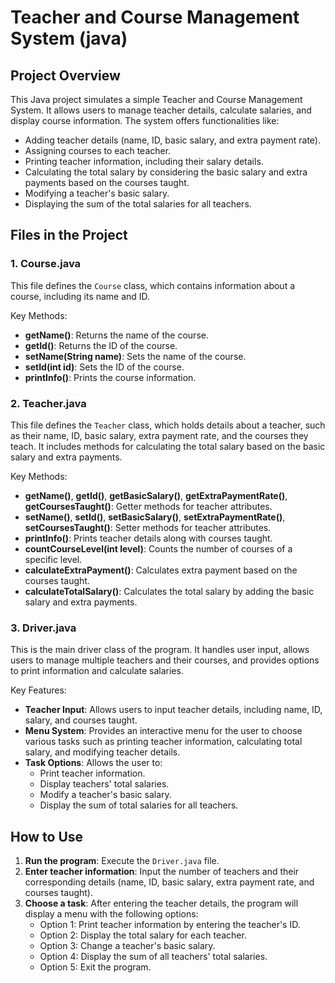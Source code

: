 # Teacher and Course Management System (java)

## Project Overview

This Java project simulates a simple Teacher and Course Management System. It allows users to manage teacher details, calculate salaries, and display course information. The system offers functionalities like:

- Adding teacher details (name, ID, basic salary, and extra payment rate).
- Assigning courses to each teacher.
- Printing teacher information, including their salary details.
- Calculating the total salary by considering the basic salary and extra payments based on the courses taught.
- Modifying a teacher's basic salary.
- Displaying the sum of the total salaries for all teachers.

## Files in the Project

### 1. **Course.java**

This file defines the `Course` class, which contains information about a course, including its name and ID.

Key Methods:
- **getName()**: Returns the name of the course.
- **getId()**: Returns the ID of the course.
- **setName(String name)**: Sets the name of the course.
- **setId(int id)**: Sets the ID of the course.
- **printInfo()**: Prints the course information.

### 2. **Teacher.java**

This file defines the `Teacher` class, which holds details about a teacher, such as their name, ID, basic salary, extra payment rate, and the courses they teach. It includes methods for calculating the total salary based on the basic salary and extra payments.

Key Methods:
- **getName()**, **getId()**, **getBasicSalary()**, **getExtraPaymentRate()**, **getCoursesTaught()**: Getter methods for teacher attributes.
- **setName()**, **setId()**, **setBasicSalary()**, **setExtraPaymentRate()**, **setCoursesTaught()**: Setter methods for teacher attributes.
- **printInfo()**: Prints teacher details along with courses taught.
- **countCourseLevel(int level)**: Counts the number of courses of a specific level.
- **calculateExtraPayment()**: Calculates extra payment based on the courses taught.
- **calculateTotalSalary()**: Calculates the total salary by adding the basic salary and extra payments.

### 3. **Driver.java**

This is the main driver class of the program. It handles user input, allows users to manage multiple teachers and their courses, and provides options to print information and calculate salaries.

Key Features:
- **Teacher Input**: Allows users to input teacher details, including name, ID, salary, and courses taught.
- **Menu System**: Provides an interactive menu for the user to choose various tasks such as printing teacher information, calculating total salary, and modifying teacher details.
- **Task Options**: Allows the user to:
  - Print teacher information.
  - Display teachers' total salaries.
  - Modify a teacher's basic salary.
  - Display the sum of total salaries for all teachers.

## How to Use

1. **Run the program**: Execute the `Driver.java` file.
2. **Enter teacher information**: Input the number of teachers and their corresponding details (name, ID, basic salary, extra payment rate, and courses taught).
3. **Choose a task**: After entering the teacher details, the program will display a menu with the following options:
   - Option 1: Print teacher information by entering the teacher's ID.
   - Option 2: Display the total salary for each teacher.
   - Option 3: Change a teacher's basic salary.
   - Option 4: Display the sum of all teachers' total salaries.
   - Option 5: Exit the program.



